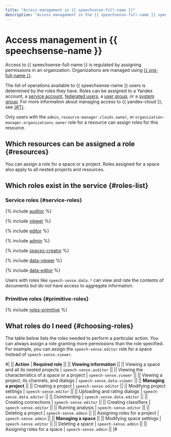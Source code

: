 ```yaml
---
title: "Access management in {{ speechsense-full-name }}"
description: "Access management in the {{ speechsense-full-name }} speech analytics service. To grant access to {{ speechsense-name }} resources, assign relevant roles from the list to the user."
---
```


# Access management in {{ speechsense-name }}

Access to {{ speechsense-full-name }} is regulated by assigning permissions in an organization. Organizations are managed using [{{ org-full-name }}](../../organization/).

The list of operations available to {{ speechsense-name }} users is determined by the roles they have. Roles can be assigned to a Yandex account, a [service account](../../iam/concepts/users/service-accounts.md), [federated users](../../iam/concepts/federations.md), a [user group](../../organization/operations/manage-groups.md), or a [system group](../../iam/concepts/access-control/system-group.md). For more information about managing access to {{ yandex-cloud }}, see [{#T}](../../iam/concepts/access-control/index.md).

Only users with the `admin`, `resource-manager.clouds.owner`, or `organization-manager.organizations.owner` role for a resource can assign roles for this resource.

## Which resources can be assigned a role {#resources}

You can assign a role for a space or a project. Roles assigned for a space also apply to all nested projects and resources.

## Which roles exist in the service {#roles-list}

### Service roles {#service-roles}

{% include [auditor](../../_includes/roles-speech-sense-auditor.md) %}

{% include [viewer](../../_includes/roles-speech-sense-viewer.md) %}

{% include [editor](../../_includes/roles-speech-sense-editor.md) %}

{% include [admin](../../_includes/roles-speech-sense-admin.md) %}

{% include [spaces-creator](../../_includes/roles-speech-sense-spaces-creator.md) %}

{% include [data-viewer](../../_includes/roles-speech-sense-data-viewer.md) %}

{% include [data-editor](../../_includes/roles-speech-sense-data-editor.md) %}

Users with roles like `speech-sense.data.*` can view and rate the contents of documents but do not have access to aggregate information.

### Primitive roles {#primitive-roles}

{% include [roles-primitive](../../_includes/roles-primitive.md) %}

## What roles do I need {#choosing-roles}

The table below lists the roles needed to perform a particular action. You can always assign a role granting more permissions than the role specified. For example, you can assign the `speech-sense.editor` role for a space instead of `speech-sense.viewer`.

#|
|| **Action** | **Required role** ||
|| **Viewing information** ||
|| Viewing a space and all its nested projects | `speech-sense.auditor` ||
|| Viewing the characteristics of a space or a project | `speech-sense.viewer` ||
|| Viewing a project, its channels, and dialogs | `speech-sense.data.viewer` ||
|| **Managing a project** ||
|| Creating a project | `speech-sense.editor` ||
|| Modifying project settings | `speech-sense.editor` ||
|| Uploading and rating dialogs | `speech-sense.data.editor` ||
|| Commenting | `speech-sense.data.editor` ||
|| Creating connections | `speech-sense.editor` ||
|| Creating classifiers | `speech-sense.editor` ||
|| Running analysis | `speech-sense.editor` ||
|| Deleting a project | `speech-sense.admin` ||
|| Assigning roles for a project | `speech-sense.admin` ||
|| **Managing a space** ||
|| Modifying space settings | `speech-sense.editor` ||
|| Deleting a space | `speech-sense.admin` ||
|| Assigning roles for a space | `speech-sense.admin` ||
|#
